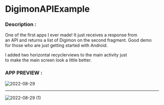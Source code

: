 # DigimonAPIExample

### Description :

<p>One of the first apps I ever made! It just receives a response from<br>
an API and returns a list of Digimon on the second fragment. Good demo<br>
for those who are just getting started with Android.</p>

<p>I added two horizontal recyclerviews to the main activity just<br>
to make the main screen look a little better.</p>

### APP PREVIEW :
![2022-08-29](https://user-images.githubusercontent.com/105057858/187283105-b6c03d37-4792-4c2a-ade3-bb224b6f46ec.png)

<hr>

![2022-08-29 (1)](https://user-images.githubusercontent.com/105057858/187283119-d3571458-39a1-4de2-aa14-204f0382a21d.png)

